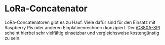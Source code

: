 # LoRa-Concatenator

LoRa-Concatenatoren gibt es zu Hauf. Viele dafür sind für den Einsatz mit Raspberry Pis oder anderen Einplatinenrechnern konzipiert. Der [iC880A-SPI](iC880A-SPI.md) scheint hierbei sehr vielfältig einsetzbar und vergleichsweise kostengünstig zu sein. 
